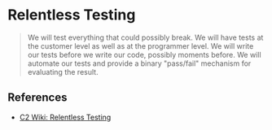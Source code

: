 # Relentless Testing

> We will test everything that could possibly break. We will have tests at the customer level as well as at the programmer level. We will write our tests before we write our code, possibly moments before. We will automate our tests and provide a binary "pass/fail" mechanism for evaluating the result.

## References

* [C2 Wiki: Relentless Testing](https://c2.com/cgi/wiki?RelentlessTesting)
